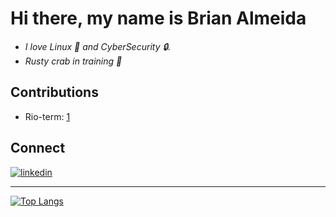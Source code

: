 
# Hi there, my name is Brian Almeida 

- *I love Linux 🐧 and CyberSecurity :lock:.*
- *Rusty crab in training 🦀*

## Contributions 
- Rio-term: [1](https://github.com/raphamorim/rio/commit/39d27a627fdb182a6b515a79088fabd0f9510701)

## Connect 
[<img src="https://img.shields.io/badge/visit%20my%20Linkedin-0A66C2?style=for-the-badge&logo=linkedin&logoColor=white" alt="linkedin" />](https://www.linkedin.com/in/brian-a-13718a151)

---
[![Top Langs](https://github-readme-stats-wu8k.vercel.app/api/top-langs/?username=Brianalmeida&layout=donut&theme=tokyonight)](https://github.com/Brianalmeida/github-readme-stats)
